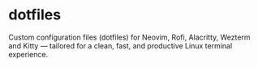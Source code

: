 # dotfiles
Custom configuration files (dotfiles) for Neovim, Rofi, Alacritty, Wezterm and Kitty — tailored for a clean, fast, and productive Linux terminal experience. 
